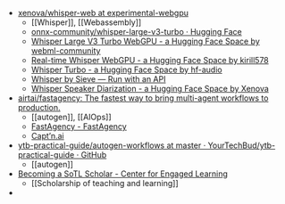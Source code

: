 - [xenova/whisper-web at experimental-webgpu](https://github.com/xenova/whisper-web/tree/experimental-webgpu)
	- [[Whisper]], [[Webassembly]]
	- [onnx-community/whisper-large-v3-turbo · Hugging Face](https://huggingface.co/onnx-community/whisper-large-v3-turbo)
	- [Whisper Large V3 Turbo WebGPU - a Hugging Face Space by webml-community](https://huggingface.co/spaces/webml-community/whisper-large-v3-turbo-webgpu)
	- [Real-time Whisper WebGPU - a Hugging Face Space by kirill578](https://huggingface.co/spaces/kirill578/realtime-whisper-v3-turbo-webgpu)
	- [Whisper Turbo - a Hugging Face Space by hf-audio](https://huggingface.co/spaces/hf-audio/whisper-large-v3-turbo)
	- [Whisper by Sieve — Run with an API](https://www.sievedata.com/functions/sieve/whisper)
	- [Whisper Speaker Diarization - a Hugging Face Space by Xenova](https://huggingface.co/spaces/Xenova/whisper-speaker-diarization)
- [airtai/fastagency: The fastest way to bring multi-agent workflows to production.](https://github.com/airtai/fastagency)
	- [[autogen]], [[AIOps]]
	- [FastAgency - FastAgency](https://fastagency.ai/latest/)
	- [Capt’n.ai](https://captn.ai/)
- [ytb-practical-guide/autogen-workflows at master · YourTechBud/ytb-practical-guide · GitHub](https://github.com/YourTechBud/ytb-practical-guide/tree/master/autogen-workflows)
	- [[autogen]]
- [Becoming a SoTL Scholar - Center for Engaged Learning](https://www.centerforengagedlearning.org/books/becoming-a-sotl-scholar/)
	- [[Scholarship of teaching and learning]]
-
